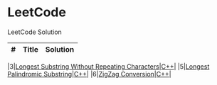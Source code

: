 # LeetCode
LeetCode Solution


| #    |                  Title                   |                                 Solution |
| :--- | :--------------------------------------: | ---------------------------------------: |

|3|[Longest Substring Without Repeating Characters](https://leetcode-cn.com/problems/algorithms/longest-substring-without-repeating-characters/description/)|[C++](https://github.com/chendl111/leetCode/blob/master/algorithms/3.Longest%20Substring%20Without%20Repeating%20Characters.md)|
|5|[Longest Palindromic Substring](https://leetcode-cn.com/problems/algorithms/longest-palindromic-substring/description/)|[C++](https://github.com/chendl111/leetCode/blob/master/algorithms/5.Longest%20Palindromic%20Substring.md)|
|6|[ZigZag Conversion](https://leetcode-cn.com/problems/algorithms/zigzag-conversion/description/)|[C++](https://github.com/chendl111/leetCode/blob/master/algorithms/6.ZigZag%20Conversion.md)|
